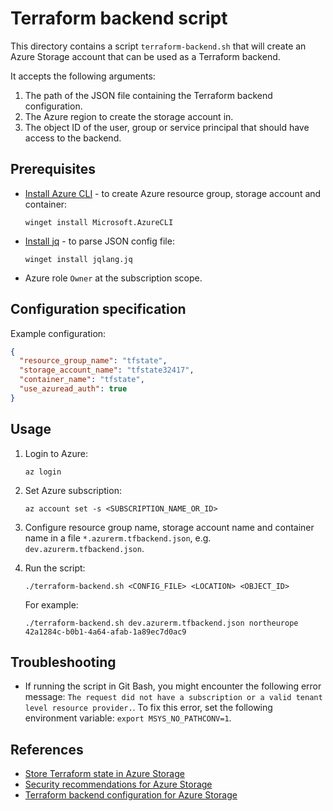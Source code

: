 # Terraform backend script

This directory contains a script `terraform-backend.sh` that will create an Azure Storage account that can be used as a Terraform backend.

It accepts the following arguments:

1. The path of the JSON file containing the Terraform backend configuration.
1. The Azure region to create the storage account in.
1. The object ID of the user, group or service principal that should have access to the backend.

## Prerequisites

- [Install Azure CLI](https://learn.microsoft.com/en-us/cli/azure/install-azure-cli) - to create Azure resource group, storage account and container:

    ```console
    winget install Microsoft.AzureCLI
    ```

- [Install jq](https://stedolan.github.io/jq/download/) - to parse JSON config file:

    ```console
    winget install jqlang.jq
    ```

- Azure role `Owner` at the subscription scope.

## Configuration specification

Example configuration:

```json
{
  "resource_group_name": "tfstate",
  "storage_account_name": "tfstate32417",
  "container_name": "tfstate",
  "use_azuread_auth": true
}
```

## Usage

1. Login to Azure:

    ```console
    az login
    ```

1. Set Azure subscription:

    ```console
    az account set -s <SUBSCRIPTION_NAME_OR_ID>
    ```

1. Configure resource group name, storage account name and container name in a file `*.azurerm.tfbackend.json`,
   e.g. `dev.azurerm.tfbackend.json`.

1. Run the script:

    ```console
    ./terraform-backend.sh <CONFIG_FILE> <LOCATION> <OBJECT_ID>
    ```

    For example:

    ```console
    ./terraform-backend.sh dev.azurerm.tfbackend.json northeurope 42a1284c-b0b1-4a64-afab-1a89ec7d0ac9
    ```

## Troubleshooting

- If running the script in Git Bash, you might encounter the following error message: `The request did not have a subscription or a valid tenant level resource provider.`. To fix this error, set the following environment variable: `export MSYS_NO_PATHCONV=1`.

## References

- [Store Terraform state in Azure Storage](https://learn.microsoft.com/en-us/azure/developer/terraform/store-state-in-azure-storage?tabs=azure-cli)
- [Security recommendations for Azure Storage](https://learn.microsoft.com/en-us/azure/storage/blobs/security-recommendations)
- [Terraform backend configuration for Azure Storage](https://www.terraform.io/language/settings/backends/azurerm)
